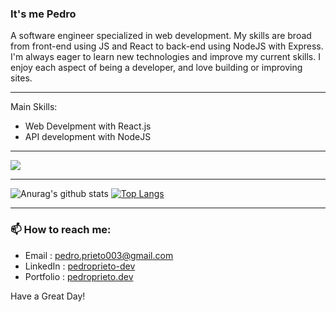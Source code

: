 
### It's me Pedro


A software engineer specialized in web development. My skills are broad from front-end using JS and React to back-end using NodeJS with Express. I'm always eager to learn new technologies and improve my current skills. I enjoy each aspect of being a developer, and love building or improving sites. 

-----

Main Skills:

- Web Develpment with React.js
- API development with NodeJS


-----
<a href="https://github.com/prietopedro">
  <img src="https://komarev.com/ghpvc/?username=prietopedro&style=flat-square" />
</a>


***

![Anurag's github stats](https://github-readme-stats.vercel.app/api?username=prietopedro&show_icons=true&count_private=true&hide=stars&include_all_commits=true&theme=buefy)
[![Top Langs](https://github-readme-stats.vercel.app/api/top-langs/?username=prietopedro&hide=html,css)](https://github.com/anuraghazra/github-readme-stats)

-----

### 📫 How to reach me:
- Email : pedro.prieto003@gmail.com
- LinkedIn : [pedroprieto-dev](https://www.linkedin.com/in/pedroprieto-dev/)
- Portfolio : [pedroprieto.dev](https://pedroprieto.dev) 

Have a Great Day!

